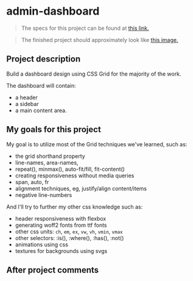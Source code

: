 # admin-dashboard

> The specs for this project can be found at [this link.](https://www.theodinproject.com/lessons/intermediate-html-and-css-admin-dashboard)

> The finished project should approximately look like [this image.](https://cdn.statically.io/gh/TheOdinProject/curriculum/43cc6ab69fdfbef40d431a65677d2144668930ac/intermediate_html_css/grid/project_admin_dashboard/imgs/dashboard-project.png)

## Project description

Build a dashboard design using CSS Grid for the majority of the work.

The dashboard will contain:

+ a header
+ a sidebar
+ a main content area.

## My goals for this project

My goal is to utilize most of the Grid techniques we've learned, such as:

+ the grid shorthand property
+ line-names, area-names,
+ repeat(), minmax(), auto-fit/fill, fit-content()
+ creating responsiveness without media queries
+ span, auto, fr
+ alignment techniques, eg, justify/align content/items
+ negative line-numbers

And I'll try to further my other css knowledge such as:

+ header responsiveness with flexbox
+ generating woff2 fonts from ttf fonts
+ other css units: `ch`, `em`, `ex`, `vw`, `vh`, `vmin`, `vmax`
+ other selectors: :is(), :where(), :has(), :not()
+ animations using css
+ textures for backgrounds using svgs

## After project comments
